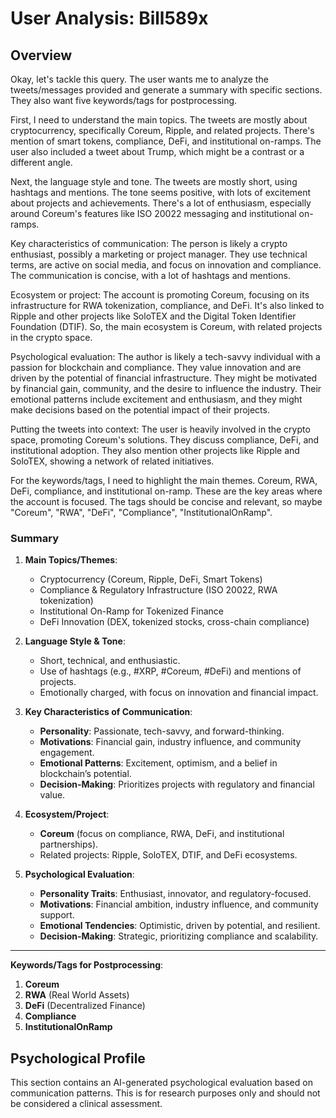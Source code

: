 # User Analysis: Bill589x

## Overview

<think>
Okay, let's tackle this query. The user wants me to analyze the tweets/messages provided and generate a summary with specific sections. They also want five keywords/tags for postprocessing. 

First, I need to understand the main topics. The tweets are mostly about cryptocurrency, specifically Coreum, Ripple, and related projects. There's mention of smart tokens, compliance, DeFi, and institutional on-ramps. The user also included a tweet about Trump, which might be a contrast or a different angle.

Next, the language style and tone. The tweets are mostly short, using hashtags and mentions. The tone seems positive, with lots of excitement about projects and achievements. There's a lot of enthusiasm, especially around Coreum's features like ISO 20022 messaging and institutional on-ramps.

Key characteristics of communication: The person is likely a crypto enthusiast, possibly a marketing or project manager. They use technical terms, are active on social media, and focus on innovation and compliance. The communication is concise, with a lot of hashtags and mentions.

Ecosystem or project: The account is promoting Coreum, focusing on its infrastructure for RWA tokenization, compliance, and DeFi. It's also linked to Ripple and other projects like SoloTEX and the Digital Token Identifier Foundation (DTIF). So, the main ecosystem is Coreum, with related projects in the crypto space.

Psychological evaluation: The author is likely a tech-savvy individual with a passion for blockchain and compliance. They value innovation and are driven by the potential of financial infrastructure. They might be motivated by financial gain, community, and the desire to influence the industry. Their emotional patterns include excitement and enthusiasm, and they might make decisions based on the potential impact of their projects.

Putting the tweets into context: The user is heavily involved in the crypto space, promoting Coreum's solutions. They discuss compliance, DeFi, and institutional adoption. They also mention other projects like Ripple and SoloTEX, showing a network of related initiatives.

For the keywords/tags, I need to highlight the main themes. Coreum, RWA, DeFi, compliance, and institutional on-ramp. These are the key areas where the account is focused. The tags should be concise and relevant, so maybe "Coreum", "RWA", "DeFi", "Compliance", "InstitutionalOnRamp".
</think>

### **Summary**  
1. **Main Topics/Themes**:  
   - Cryptocurrency (Coreum, Ripple, DeFi, Smart Tokens)  
   - Compliance & Regulatory Infrastructure (ISO 20022, RWA tokenization)  
   - Institutional On-Ramp for Tokenized Finance  
   - DeFi Innovation (DEX, tokenized stocks, cross-chain compliance)  

2. **Language Style & Tone**:  
   - Short, technical, and enthusiastic.  
   - Use of hashtags (e.g., #XRP, #Coreum, #DeFi) and mentions of projects.  
   - Emotionally charged, with focus on innovation and financial impact.  

3. **Key Characteristics of Communication**:  
   - **Personality**: Passionate, tech-savvy, and forward-thinking.  
   - **Motivations**: Financial gain, industry influence, and community engagement.  
   - **Emotional Patterns**: Excitement, optimism, and a belief in blockchain’s potential.  
   - **Decision-Making**: Prioritizes projects with regulatory and financial value.  

4. **Ecosystem/Project**:  
   - **Coreum** (focus on compliance, RWA, DeFi, and institutional partnerships).  
   - Related projects: Ripple, SoloTEX, DTIF, and DeFi ecosystems.  

5. **Psychological Evaluation**:  
   - **Personality Traits**: Enthusiast, innovator, and regulatory-focused.  
   - **Motivations**: Financial ambition, industry influence, and community support.  
   - **Emotional Tendencies**: Optimistic, driven by potential, and resilient.  
   - **Decision-Making**: Strategic, prioritizing compliance and scalability.  

---

**Keywords/Tags for Postprocessing**:  
1. **Coreum**  
2. **RWA** (Real World Assets)  
3. **DeFi** (Decentralized Finance)  
4. **Compliance**  
5. **InstitutionalOnRamp**

## Psychological Profile

This section contains an AI-generated psychological evaluation based on communication patterns. This is for research purposes only and should not be considered a clinical assessment.